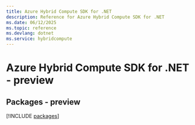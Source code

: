 ```yaml
---
title: Azure Hybrid Compute SDK for .NET
description: Reference for Azure Hybrid Compute SDK for .NET
ms.date: 06/12/2025
ms.topic: reference
ms.devlang: dotnet
ms.service: hybridcompute
---
```

# Azure Hybrid Compute SDK for .NET - preview
## Packages - preview
[!INCLUDE [packages](hybrid-compute-index.md)]